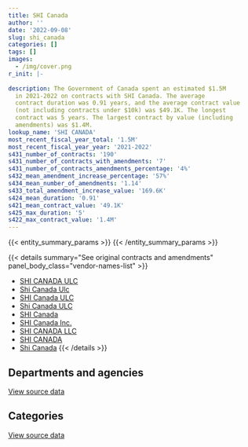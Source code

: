 ```yaml
---
title: SHI Canada
author: ''
date: '2022-09-08'
slug: shi_canada
categories: []
tags: []
images:
  - /img/cover.png
r_init: |-
  
description: The Government of Canada spent an estimated $1.5M
  in 2021-2022 on contracts with SHI Canada. The average
  contract duration was 0.91 years, and the average contract value
  (not including contracts under $10k) was $49.1K. The longest
  contract was 5 years. The largest contract by value (including
  amendments) was $1.4M.
lookup_name: 'SHI CANADA'
most_recent_fiscal_year_total: '1.5M'
most_recent_fiscal_year_year: '2021-2022'
s431_number_of_contracts: '190'
s431_number_of_contracts_with_amendments: '7'
s431_number_of_contracts_amendments_percentage: '4%'
s432_mean_amendment_increase_percentage: '57%'
s434_mean_number_of_amendments: '1.14'
s433_total_amendment_increase_value: '169.6K'
s424_mean_duration: '0.91'
s421_mean_contract_value: '49.1K'
s425_max_duration: '5'
s422_max_contract_value: '1.4M'
---
```


<script src="/rmarkdown-libs/htmlwidgets/htmlwidgets.js"></script>
<link href="/rmarkdown-libs/datatables-css/datatables-crosstalk.css" rel="stylesheet" />
<script src="/rmarkdown-libs/datatables-binding/datatables.js"></script>
<script src="/rmarkdown-libs/jquery/jquery-3.6.0.min.js"></script>
<link href="/rmarkdown-libs/dt-core-bootstrap/css/dataTables.bootstrap.min.css" rel="stylesheet" />
<link href="/rmarkdown-libs/dt-core-bootstrap/css/dataTables.bootstrap.extra.css" rel="stylesheet" />
<script src="/rmarkdown-libs/dt-core-bootstrap/js/jquery.dataTables.min.js"></script>
<script src="/rmarkdown-libs/dt-core-bootstrap/js/dataTables.bootstrap.min.js"></script>
<link href="/rmarkdown-libs/crosstalk/css/crosstalk.min.css" rel="stylesheet" />
<script src="/rmarkdown-libs/crosstalk/js/crosstalk.min.js"></script>
<script src="/rmarkdown-libs/htmlwidgets/htmlwidgets.js"></script>
<link href="/rmarkdown-libs/datatables-css/datatables-crosstalk.css" rel="stylesheet" />
<script src="/rmarkdown-libs/datatables-binding/datatables.js"></script>
<script src="/rmarkdown-libs/jquery/jquery-3.6.0.min.js"></script>
<link href="/rmarkdown-libs/dt-core-bootstrap/css/dataTables.bootstrap.min.css" rel="stylesheet" />
<link href="/rmarkdown-libs/dt-core-bootstrap/css/dataTables.bootstrap.extra.css" rel="stylesheet" />
<script src="/rmarkdown-libs/dt-core-bootstrap/js/jquery.dataTables.min.js"></script>
<script src="/rmarkdown-libs/dt-core-bootstrap/js/dataTables.bootstrap.min.js"></script>
<link href="/rmarkdown-libs/crosstalk/css/crosstalk.min.css" rel="stylesheet" />
<script src="/rmarkdown-libs/crosstalk/js/crosstalk.min.js"></script>

{{< entity_summary_params >}}
{{< /entity_summary_params >}}

{{< details summary="See original contracts and amendments" panel_body_class="vendor-names-list" >}}
- [SHI CANADA ULC](https://search.open.canada.ca/en/ct/?sort=contract_value_f%20desc&page=1&search_text=%22SHI%20CANADA%20ULC%22)
- [Shi Canada Ulc](https://search.open.canada.ca/en/ct/?sort=contract_value_f%20desc&page=1&search_text=%22Shi%20Canada%20Ulc%22)
- [SHI Canada ULC](https://search.open.canada.ca/en/ct/?sort=contract_value_f%20desc&page=1&search_text=%22SHI%20Canada%20ULC%22)
- [Shi Canada ULC](https://search.open.canada.ca/en/ct/?sort=contract_value_f%20desc&page=1&search_text=%22Shi%20Canada%20ULC%22)
- [SHI Canada](https://search.open.canada.ca/en/ct/?sort=contract_value_f%20desc&page=1&search_text=%22SHI%20Canada%22)
- [SHI Canada Inc.](https://search.open.canada.ca/en/ct/?sort=contract_value_f%20desc&page=1&search_text=%22SHI%20Canada%20Inc.%22)
- [SHI CANADA LLC](https://search.open.canada.ca/en/ct/?sort=contract_value_f%20desc&page=1&search_text=%22SHI%20CANADA%20LLC%22)
- [SHI CANADA](https://search.open.canada.ca/en/ct/?sort=contract_value_f%20desc&page=1&search_text=%22SHI%20CANADA%22)
- [Shi Canada](https://search.open.canada.ca/en/ct/?sort=contract_value_f%20desc&page=1&search_text=%22Shi%20Canada%22)
{{< /details >}}

## Departments and agencies

<div id="htmlwidget-1" style="width:100%;height:auto;" class="datatables html-widget"></div>
<script type="application/json" data-for="htmlwidget-1">{"x":{"style":"bootstrap","filter":"none","vertical":false,"data":[["<a href=\"/departments/aafc-aac/\">Agriculture and Agri-Food Canada<\/a>","<a href=\"/departments/cbsa-asfc/\">Canada Border Services Agency<\/a>","<a href=\"/departments/cic/\">Immigration, Refugees and Citizenship Canada<\/a>","<a href=\"/departments/cihr-irsc/\">Canadian Institutes of Health Research<\/a>","<a href=\"/departments/cnsc-ccsn/\">Canadian Nuclear Safety Commission<\/a>","<a href=\"/departments/cra-arc/\">Canada Revenue Agency<\/a>","<a href=\"/departments/csa-asc/\">Canadian Space Agency<\/a>","<a href=\"/departments/csps-efpc/\">Canada School of Public Service<\/a>","<a href=\"/departments/dfatd-maecd/\">Global Affairs Canada<\/a>","<a href=\"/departments/dnd-mdn/\">National Defence<\/a>","<a href=\"/departments/ec/\">Environment and Climate Change Canada<\/a>","<a href=\"/departments/fin/\">Department of Finance Canada<\/a>","<a href=\"/departments/hc-sc/\">Health Canada<\/a>","<a href=\"/departments/ic/\">Innovation, Science and Economic Development Canada<\/a>","<a href=\"/departments/infc/\">Infrastructure Canada<\/a>","<a href=\"/departments/irb-cisr/\">Immigration and Refugee Board of Canada<\/a>","<a href=\"/departments/nfb-onf/\">National Film Board<\/a>","<a href=\"/departments/nrc-cnrc/\">National Research Council Canada<\/a>","<a href=\"/departments/nrcan-rncan/\">Natural Resources Canada<\/a>","<a href=\"/departments/osfi-bsif/\">Office of the Superintendent of Financial Institutions Canada<\/a>","<a href=\"/departments/pc/\">Parks Canada<\/a>","<a href=\"/departments/pco-bcp/\">Privy Council Office<\/a>","<a href=\"/departments/phac-aspc/\">Public Health Agency of Canada<\/a>","<a href=\"/departments/pwgsc-tpsgc/\">Public Services and Procurement Canada<\/a>","<a href=\"/departments/rcmp-grc/\">Royal Canadian Mounted Police<\/a>","<a href=\"/departments/ssc-spc/\">Shared Services Canada<\/a>","<a href=\"/departments/statcan/\">Statistics Canada<\/a>","<a href=\"/departments/tbs-sct/\">Treasury Board of Canada Secretariat<\/a>","<a href=\"/departments/tc/\">Transport Canada<\/a>","<a href=\"/departments/vac-acc/\">Veterans Affairs Canada<\/a>"],[null,null,null,null,1846.67,12062.83,null,null,null,84629.66,24998.32,9403.34,24391.73,14650.68,null,null,null,251.3,33617.53,null,null,null,22446.66,40948.84,10447.98,836400.47,null,null,null,13192.19],[null,null,null,null,13547.23,13197.49,null,18964.75,16742.52,106251.18,1392154.89,4003.77,null,71556.62,23609.99,14140.49,70331.99,15078.07,16465.91,null,821.25,null,31199.48,98337.93,18881.17,599040.19,23545.55,77600.26,null,25354.9],[33258.74,null,1771.21,null,26382.47,19647.38,29971.95,21171.55,35953.51,121123.26,11310.59,null,2878.87,191824.31,10545.17,20151.35,29555.85,15468.57,null,null,10676.25,10642.39,51212.59,99087.01,19961.7,353208.95,62486.43,null,31203.73,41804.85],[2704.78,17008.54,10674.68,20598.73,29724.81,655.12,12050.45,20981.24,35457.57,124152.55,13811.95,null,30914.9,294264.69,null,6935.8,null,40444.01,60713.98,26220.3,null,28334.86,46926.3,203626.46,10120.16,300062.01,57777.47,24698.7,76271.62,23492.28]],"container":"<table class=\"table table-striped table-hover row-border order-column display\">\n  <thead>\n    <tr>\n      <th>Department<\/th>\n      <th>2018-2019<\/th>\n      <th>2019-2020<\/th>\n      <th>2020-2021<\/th>\n      <th>2021-2022<\/th>\n    <\/tr>\n  <\/thead>\n<\/table>","options":{"order":[[4,"desc"]],"pageLength":10,"autoWidth":true,"columnDefs":[{"targets":1,"render":"function(data, type, row, meta) {\n    return type !== 'display' ? data : DTWidget.formatCurrency(data, \"$\", 2, 3, \",\", \".\", true, null);\n  }"},{"targets":2,"render":"function(data, type, row, meta) {\n    return type !== 'display' ? data : DTWidget.formatCurrency(data, \"$\", 2, 3, \",\", \".\", true, null);\n  }"},{"targets":3,"render":"function(data, type, row, meta) {\n    return type !== 'display' ? data : DTWidget.formatCurrency(data, \"$\", 2, 3, \",\", \".\", true, null);\n  }"},{"targets":4,"render":"function(data, type, row, meta) {\n    return type !== 'display' ? data : DTWidget.formatCurrency(data, \"$\", 2, 3, \",\", \".\", true, null);\n  }"},{"width":"16%","targets":[1,2,3,4]},{"className":"dt-right","targets":[1,2,3,4]}],"orderClasses":false}},"evals":["options.columnDefs.0.render","options.columnDefs.1.render","options.columnDefs.2.render","options.columnDefs.3.render"],"jsHooks":[]}</script>
<p class="text-right">
<a href="https://github.com/GoC-Spending/contracts-data/tree/main/data/out/vendors/shi_canada/summary_by_fiscal_year_by_department.csv" class="source-data-link btn btn-link">View source data</a>
</p>

## Categories

<div id="htmlwidget-2" style="width:100%;height:auto;" class="datatables html-widget"></div>
<script type="application/json" data-for="htmlwidget-2">{"x":{"style":"bootstrap","filter":"none","vertical":false,"data":[["<a href=\"/categories/defence/\">Defence<\/a>","<a href=\"/categories/information_technology/\">Information technology<\/a>"],[84629.66,1044658.54],[106251.18,2544574.45],[121123.26,1130175.42],[124152.55,1394471.41]],"container":"<table class=\"table table-striped table-hover row-border order-column display\">\n  <thead>\n    <tr>\n      <th>Category<\/th>\n      <th>2018-2019<\/th>\n      <th>2019-2020<\/th>\n      <th>2020-2021<\/th>\n      <th>2021-2022<\/th>\n    <\/tr>\n  <\/thead>\n<\/table>","options":{"order":[[4,"desc"]],"dom":"t","pageLength":30,"autoWidth":true,"columnDefs":[{"targets":1,"render":"function(data, type, row, meta) {\n    return type !== 'display' ? data : DTWidget.formatCurrency(data, \"$\", 2, 3, \",\", \".\", true, null);\n  }"},{"targets":2,"render":"function(data, type, row, meta) {\n    return type !== 'display' ? data : DTWidget.formatCurrency(data, \"$\", 2, 3, \",\", \".\", true, null);\n  }"},{"targets":3,"render":"function(data, type, row, meta) {\n    return type !== 'display' ? data : DTWidget.formatCurrency(data, \"$\", 2, 3, \",\", \".\", true, null);\n  }"},{"targets":4,"render":"function(data, type, row, meta) {\n    return type !== 'display' ? data : DTWidget.formatCurrency(data, \"$\", 2, 3, \",\", \".\", true, null);\n  }"},{"width":"16%","targets":[1,2,3,4]},{"className":"dt-right","targets":[1,2,3,4]}],"orderClasses":false,"lengthMenu":[10,25,30,50,100]}},"evals":["options.columnDefs.0.render","options.columnDefs.1.render","options.columnDefs.2.render","options.columnDefs.3.render"],"jsHooks":[]}</script>
<p class="text-right">
<a href="https://github.com/GoC-Spending/contracts-data/tree/main/data/out/vendors/shi_canada/summary_by_fiscal_year_by_category.csv" class="source-data-link btn btn-link">View source data</a>
</p>
